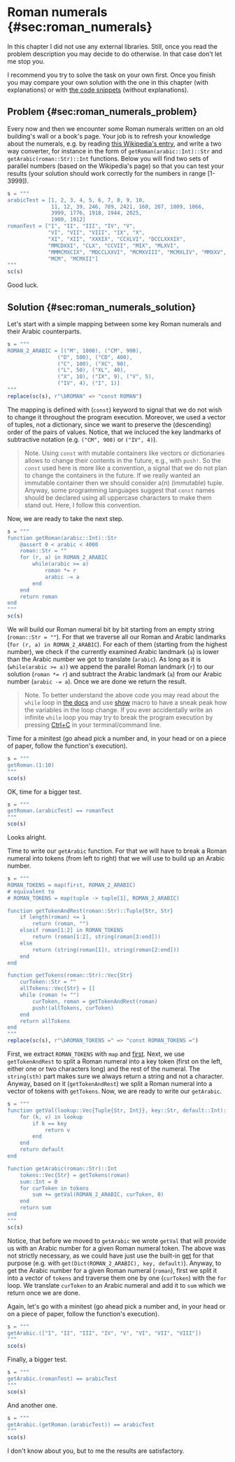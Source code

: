 # Roman numerals {#sec:roman_numerals}

In this chapter I did not use any external libraries. Still, once you read the
problem description you may decide to do otherwise. In that case don't let me
stop you.

I recommend you try to solve the task on your own first. Once you finish you may
compare your own solution with the one in this chapter (with explanations) or
with [the code
snippets](https://github.com/b-lukaszuk/BS_wJ_eng/tree/main/code_snippets/roman_numerals)
(without explanations).

## Problem {#sec:roman_numerals_problem}

Every now and then we encounter some Roman numerals written on an old building's
wall or a book's page. Your job is to refresh your knowledge about the
numerals, e.g. by reading [this Wikipedia's
entry](https://en.wikipedia.org/wiki/Roman_numerals), and write a two way
converter, for instance in the form of `getRoman(arabic::Int)::Str` and
`getArabic(roman::Str)::Int` functions. Below you will find two sets of parallel
numbers (based on the Wikipedia's page) so that you can test your results (your
solution should work correctly for the numbers in range [1-3999]).

```jl
s = """
arabicTest = [1, 2, 3, 4, 5, 6, 7, 8, 9, 10,
              11, 12, 39, 246, 789, 2421, 160, 207, 1009, 1066,
              3999, 1776, 1918, 1944, 2025,
			  1900, 1912]
romanTest = ["I", "II", "III", "IV", "V",
             "VI", "VII", "VIII", "IX", "X",
             "XI", "XII", "XXXIX", "CCXLVI", "DCCLXXXIX",
             "MMCDXXI", "CLX", "CCVII", "MIX", "MLXVI",
             "MMMCMXCIX", "MDCCLXXVI", "MCMXVIII", "MCMXLIV", "MMXXV",
             "MCM", "MCMXII"]
"""
sc(s)
```

Good luck.

## Solution {#sec:roman_numerals_solution}

Let's start with a simple mapping between some key Roman numerals and their
Arabic counterparts.

```jl
s = """
ROMAN_2_ARABIC = [("M", 1000), ("CM", 900),
                ("D", 500), ("CD", 400),
                ("C", 100), ("XC", 90),
                ("L", 50), ("XL", 40),
                ("X", 10), ("IX", 9), ("V", 5),
                ("IV", 4), ("I", 1)]
"""
replace(sc(s), r"\bROMAN" => "const ROMAN")
```

The mapping is defined with (`const`) keyword to signal that we do
not wish to change it throughout the program execution. Moreover, we used a
vector of tuples, not a dictionary, since we want to preserve the (descending)
order of the pairs of values. Notice, that we incluced the key landmarks
of subtractive notation (e.g. `("CM", 900)` or `("IV", 4)`).

> Note. Using `const` with mutable containers like vectors or dictionaries
> allows to change their contents in the future, e.g., with `push!`. So the
> `const` used here is more like a convention, a signal that we do not plan to
> change the containers in the future. If we really wanted an immutable
> container then we should consider a(n) (immutable) tuple. Anyway, some
> programming languages suggest that `const` names should be declared using all
> uppercase characters to make them stand out. Here, I follow this convention.

Now, we are ready to take the next step.

```jl
s = """
function getRoman(arabic::Int)::Str
    @assert 0 < arabic < 4000
    roman::Str = ""
    for (r, a) in ROMAN_2_ARABIC
        while(arabic >= a)
            roman *= r
            arabic -= a
        end
    end
    return roman
end
"""
sc(s)
```

We will build our Roman numeral bit by bit starting from an empty string
(`roman::Str = ""`). For that we traverse all our Roman and Arabic landmarks
(`for (r, a) in ROMAN_2_ARABIC`). For each of them (starting from the highest number),
we check if the currently examined Arabic landmark (`a`) is lower than the
Arabic number we got to translate (`arabic`). As long as it is
(`while(arabic >= a)`) we append the parallel Roman landmark (`r`) to our
solution (`roman *= r`) and subtract the Arabic landmark (`a`) from our Arabic
number (`arabic -= a`). Once we are done we return the result.

> Note. To better understand the above code you may read about the `while` loop
> in [the docs](https://docs.julialang.org/en/v1/base/base/#while) and use
> [show](https://docs.julialang.org/en/v1/base/base/#Base.@show) macro to have a
> sneak peak how the variables in the loop change. If you ever accidentally
> write an infinite `while` loop you may try to break the program execution by
> pressing [Ctrl+C](https://en.wikipedia.org/wiki/Control-C) in your
> terminal/command line.

Time for a minitest (go ahead pick a number and, in your head or on a piece of
paper, follow the function's execution).

```jl
s = """
getRoman.(1:10)
"""
sco(s)
```

OK, time for a bigger test.

```jl
s = """
getRoman.(arabicTest) == romanTest
"""
sco(s)
```

Looks alright.

Time to write our `getArabic` function. For that we will have to break a Roman
numeral into tokens (from left to right) that we will use to build up an Arabic
number.

```jl
s = """
ROMAN_TOKENS = map(first, ROMAN_2_ARABIC)
# equivalent to
# ROMAN_TOKENS = map(tuple -> tuple[1], ROMAN_2_ARABIC)

function getTokenAndRest(roman::Str)::Tuple{Str, Str}
    if length(roman) <= 1
        return (roman, "")
    elseif roman[1:2] in ROMAN_TOKENS
        return (roman[1:2], string(roman[3:end]))
    else
        return (string(roman[1]), string(roman[2:end]))
    end
end

function getTokens(roman::Str)::Vec{Str}
    curToken::Str = ""
    allTokens::Vec{Str} = []
    while (roman != "")
        curToken, roman = getTokenAndRest(roman)
        push!(allTokens, curToken)
    end
    return allTokens
end
"""
replace(sc(s), r"\bROMAN_TOKENS =" => "const ROMAN_TOKENS =")
```

First, we extract `ROMAN_TOKENS` with `map` and
[first](https://docs.julialang.org/en/v1/base/collections/#Base.first). Next,
we use `getTokenAndRest` to split a Roman numeral into a key token (first on the
left, either one or two characters long) and the rest of the
numeral. The `string(sth)` part makes sure we always return a string and not a
character. Anyway, based on it (`getTokenAndRest`) we split a Roman numeral into
a vector of tokens with `getTokens`. Now, we are ready to write our `getArabic`.

```jl
s = """
function getVal(lookup::Vec{Tuple{Str, Int}}, key::Str, default::Int)::Int
    for (k, v) in lookup
        if k == key
            return v
        end
    end
    return default
end

function getArabic(roman::Str)::Int
    tokens::Vec{Str} = getTokens(roman)
    sum::Int = 0
    for curToken in tokens
        sum += getVal(ROMAN_2_ARABIC, curToken, 0)
    end
    return sum
end
"""
sc(s)
```

Notice, that before we moved to `getArabic` we wrote `getVal` that will provide
us with an Arabic number for a given Roman numeral token. The above was not
strictly necessary, as we could have just use the built-in
[get](https://docs.julialang.org/en/v1/base/collections/#Base.get) for that
purpose (e.g. with `get(Dict(ROMAN_2_ARABIC), key, default)`). Anyway, to get the
Arabic number for a given Roman numeral (`roman`), first we split it into a
vector of `tokens` and traverse them one by one (`curToken`) with the `for`
loop. We translate `curToken` to an Arabic numeral and add it to `sum` which we
return once we are done.

Again, let's go with a minitest (go ahead pick a number and, in your head or on
a piece of paper, follow the function's execution).

```jl
s = """
getArabic.(["I", "II", "III", "IV", "V", "VI", "VII", "VIII"])
"""
sco(s)
```

Finally, a bigger test.

```jl
s = """
getArabic.(romanTest) == arabicTest
"""
sco(s)
```

And another one.

```jl
s = """
getArabic.(getRoman.(arabicTest)) == arabicTest
"""
sco(s)
```

I don't know about you, but to me the results are satisfactory.
